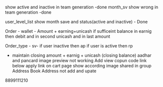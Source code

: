 show active and inactive in team generation -done
month_sv show wrong in team generation -done

user_level_list
show month save and status(active and inactive) - Done

Order - 
wallet  - Amount + earning+unicash
if sufficeint balance in earnig then debit
and in second unicash and in last amount


Order_type - sv- if user inactive then ap
if user is active then rp


















- maintain closing amount + earnig + unicash (closing balance)
aadhar and pancard image preview not working
Add view copun code link below apply link on cart page show according image shared in group
Address Book Address not add and upate

8899111210




